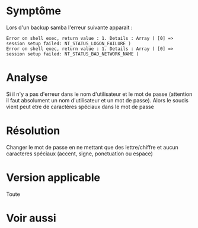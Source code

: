 Symptôme 
========

Lors d'un backup samba l'erreur suivante apparait :

    Error on shell exec, return value : 1. Details : Array ( [0] => session setup failed: NT_STATUS_LOGON_FAILURE )
    Error on shell exec, return value : 1. Details : Array ( [0] => session setup failed: NT_STATUS_BAD_NETWORK_NAME )

Analyse 
=======

Si il n'y a pas d'erreur dans le nom d'utilisateur et le mot de passe
(attention il faut absolument un nom d'utilisateur et un mot de passe).
Alors le soucis vient peut etre de caractères spéciaux dans le mot de
passe

Résolution 
==========

Changer le mot de passe en ne mettant que des lettre/chiffre et aucun
caracteres spéciaux (accent, signe, ponctuation ou espace)

Version applicable 
==================

Toute

Voir aussi 
==========
